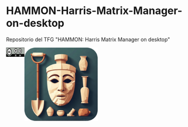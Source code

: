 # HAMMON-Harris-Matrix-Manager-on-desktop
Repositorio del TFG "HAMMON: Harris Matrix Manager on desktop"

<img src="https://github.com/CarlosMarSan/HAMMON-Harris-Matrix-Manager-on-desktop/blob/main/images/by-sa.png" alt="by-sa" width="50" height="25" align="left">
<img src="https://github.com/CarlosMarSan/HAMMON-Harris-Matrix-Manager-on-desktop/blob/main/images/StoneMaskIcon.png" alt="StoneIconMask" width="200" height="200" align="center">
